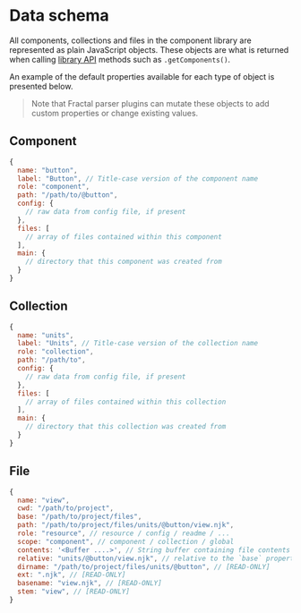 # Data schema

All components, collections and files in the component library are represented as plain JavaScript objects. These objects are what is returned when calling [library API](/docs/library.md) methods such as `.getComponents()`.

An example of the default properties available for each type of object is presented below.

> Note that Fractal parser plugins can mutate these objects to add custom properties or change existing values.

## Component

```js
{
  name: "button",
  label: "Button", // Title-case version of the component name
  role: "component",
  path: "/path/to/@button",
  config: {
    // raw data from config file, if present
  },
  files: [
    // array of files contained within this component
  ],
  main: {
    // directory that this component was created from
  }
}
```

## Collection

```js
{
  name: "units",
  label: "Units", // Title-case version of the collection name
  role: "collection",
  path: "/path/to",
  config: {
    // raw data from config file, if present
  },
  files: [
    // array of files contained within this collection
  ],
  main: {
    // directory that this collection was created from
  }
}
```

## File

```js
{
  name: "view",
  cwd: "/path/to/project",
  base: "/path/to/project/files",
  path: "/path/to/project/files/units/@button/view.njk",
  role: "resource", // resource / config / readme / ...
  scope: "component", // component / collection / global
  contents: '<Buffer ....>', // String buffer containing file contents
  relative: "units/@button/view.njk", // relative to the `base` property [READ-ONLY]
  dirname: "/path/to/project/files/units/@button", // [READ-ONLY]
  ext: ".njk", // [READ-ONLY]
  basename: "view.njk", // [READ-ONLY]
  stem: "view", // [READ-ONLY]
}
```
